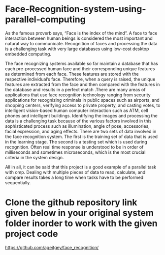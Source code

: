 # Face-Recognition-system-using-parallel-computing
As the famous proverb says, “Face is the index of the mind”. A face to face interaction between human beings is considered the most important and natural way to communicate. Recognition of faces and processing the data is a challenging task with very large databases using low-cost desktop embedded computing.

The face recognizing systems available so far maintain a database that has each pre-processed human face and their corresponding unique features as determined from each face. These features are stored with the respective individual’s face. Therefore, when a query is raised, the unique features are extracted from the face and then compared with the features in the database and results in a perfect match .There are many areas of applications that use face recognition technology ranging from security applications for recognizing criminals in public spaces such as airports, and shopping centers, verifying access to private property, and casting votes, to intelligent vision-based human computer interaction such as ATM, cell phones and intelligent buildings. Identifying the images and processing the data is a challenging task because of the various factors involved in this sophisticated process such as illumination, angle of pose, accessories, facial expression, and aging effects. There are two sets of data involved in the face recognition system. The first is the training set of data that is used in the learning stage. The second is a testing set which is used during recognition. Often real time response is understood to be in order of milliseconds and sometimes microseconds, which is the most crucial criteria in the system design.

All in all, it can be said that this project is a good example of a parallel task with omp. Dealing with multiple pieces of data to read, calculate, and compare results takes a long time when tasks have to be performed sequentially.

# Clone the github repository link given below in your original system folder inorder to work with the given project code
https://github.com/ageitgey/face_recognition/
